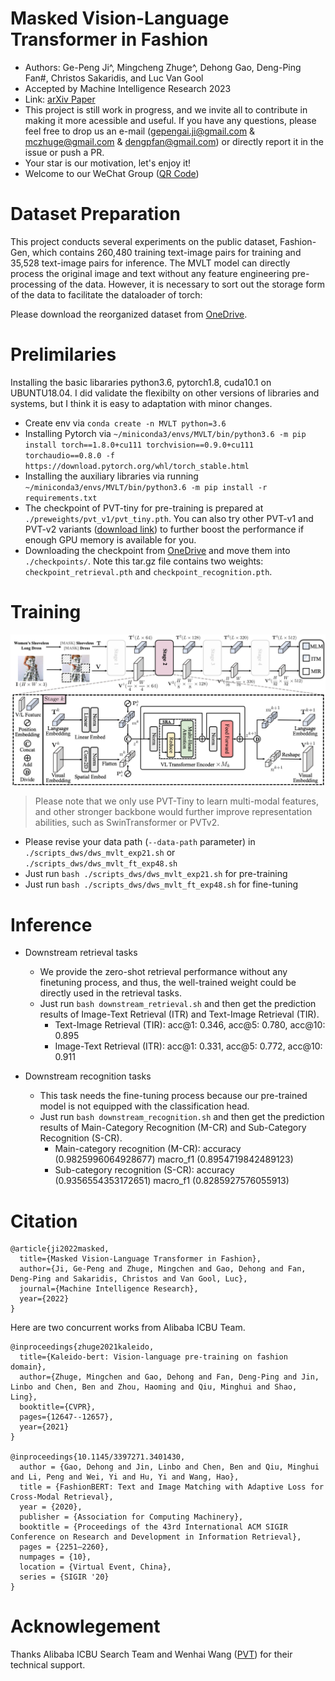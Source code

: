 # Masked Vision-Language Transformer in Fashion

- Authors: Ge-Peng Ji^, Mingcheng Zhuge^, Dehong Gao, Deng-Ping Fan#, Christos Sakaridis, and Luc Van Gool
- Accepted by  Machine Intelligence Research 2023
- Link: [arXiv Paper](https://arxiv.org/abs/2210.15110) 
- This project is still work in progress, and we invite all to contribute in making it more acessible and useful. If you have any questions, please feel free to drop us an e-mail (gepengai.ji@gmail.com & mczhuge@gmail.com & dengpfan@gmail.com) or directly report it in the issue or push a PR. 
- Your star is our motivation, let's enjoy it!
- Welcome to our WeChat Group ([QR Code](https://github.com/GewelsJI/MVLT/blob/main/assets/wechat_qr_code.JPG))


# Dataset Preparation

This project conducts several experiments on the public dataset, Fashion-Gen, which contains 260,480 training text-image pairs for training and 35,528 text-image pairs for inference. The MVLT model can directly process the original image and text without any feature engineering pre-processing of the data. However, it is necessary to sort out the storage form of the data to facilitate the dataloader of torch:

Please download the reorganized dataset from [OneDrive](https://anu365-my.sharepoint.com/:u:/g/personal/u7248002_anu_edu_au/EYYvy12woddIgHki0I46j5YBiGLfzjrEEIXaliOlRQJUZQ?e=d5MWBO).


# Prelimilaries

Installing the basic libararies python3.6, pytorch1.8, cuda10.1 on UBUNTU18.04. I did validate the flexibilty on other versions of libraries and systems, but I think it is easy to adaptation with minor changes. 
- Create env via `conda create -n MVLT python=3.6`
- Installing Pytorch via `~/miniconda3/envs/MVLT/bin/python3.6 -m pip install torch==1.8.0+cu111 torchvision==0.9.0+cu111 torchaudio==0.8.0 -f https://download.pytorch.org/whl/torch_stable.html`
- Installing the auxiliary libraries via running `~/miniconda3/envs/MVLT/bin/python3.6 -m pip install -r requirements.txt`
- The checkpoint of PVT-tiny for pre-training is prepared at `./preweights/pvt_v1/pvt_tiny.pth`. You can also try other PVT-v1 and PVT-v2 variants ([download link](https://github.com/whai362/PVT/tree/v2/classification#model-zoo)) to further boost the performance if enough GPU memory is available for you.
- Downloading the checkpoint from [OneDrive](https://anu365-my.sharepoint.com/:u:/g/personal/u7248002_anu_edu_au/EYNQkZ-m01FJrNKQAiKkVLcBg2qvM6EHeJ_I20X7DJ4D8A?e=AEjQXJ) and move them into `./checkpoints/`. Note this tar.gz file contains two weights: `checkpoint_retrieval.pth` and `checkpoint_recognition.pth`.

# Training

![](./assets/framework.png)

> Please note that we only use PVT-Tiny to learn multi-modal features, and other stronger backbone would further improve representation abilities, such as SwinTransformer or PVTv2.

- Please revise your data path (`--data-path` parameter) in `./scripts_dws/dws_mvlt_exp21.sh` or `./scripts_dws/dws_mvlt_ft_exp48.sh`
- Just run `bash ./scripts_dws/dws_mvlt_exp21.sh` for pre-training
- Just run `bash ./scripts_dws/dws_mvlt_ft_exp48.sh` for fine-tuning

# Inference

- Downstream retrieval tasks
  - We provide the zero-shot retrieval performance without any finetuning process, and thus, the well-trained weight could be directly used in the retrieval tasks.
  - Just run `bash downstream_retrieval.sh` and then get the prediction results of Image-Text Retrieval (ITR) and Text-Image Retrieval (TIR).
    - Text-Image Retrieval (TIR): acc@1: 0.346, acc@5: 0.780, acc@10: 0.895
    - Image-Text Retrieval (ITR): acc@1: 0.331, acc@5: 0.772, acc@10: 0.911

- Downstream recognition tasks
  - This task needs the fine-tuning process because our pre-trained model is not equipped with the classification head.
  - Just run `bash downstream_recognition.sh` and then get the prediction results of Main-Category Recognition (M-CR) and Sub-Category Recognition (S-CR).
    - Main-category recognition (M-CR): accuracy (0.9825996064928677) macro_f1 (0.8954719842489123) 
    - Sub-category recognition (S-CR): accuracy (0.9356554353172651) macro_f1 (0.8285927576055913) 

# Citation

    @article{ji2022masked,
      title={Masked Vision-Language Transformer in Fashion},
      author={Ji, Ge-Peng and Zhuge, Mingchen and Gao, Dehong and Fan, Deng-Ping and Sakaridis, Christos and Van Gool, Luc},
      journal={Machine Intelligence Research},
      year={2022}
    }

Here are two concurrent works from Alibaba ICBU Team.

    @inproceedings{zhuge2021kaleido,
      title={Kaleido-bert: Vision-language pre-training on fashion domain},
      author={Zhuge, Mingchen and Gao, Dehong and Fan, Deng-Ping and Jin, Linbo and Chen, Ben and Zhou, Haoming and Qiu, Minghui and Shao, Ling},
      booktitle={CVPR},
      pages={12647--12657},
      year={2021}
    }

    @inproceedings{10.1145/3397271.3401430,
      author = {Gao, Dehong and Jin, Linbo and Chen, Ben and Qiu, Minghui and Li, Peng and Wei, Yi and Hu, Yi and Wang, Hao},
      title = {FashionBERT: Text and Image Matching with Adaptive Loss for Cross-Modal Retrieval},
      year = {2020},
      publisher = {Association for Computing Machinery},
      booktitle = {Proceedings of the 43rd International ACM SIGIR Conference on Research and Development in Information Retrieval},
      pages = {2251–2260},
      numpages = {10},
      location = {Virtual Event, China},
      series = {SIGIR '20}
    }

# Acknowlegement

Thanks Alibaba ICBU Search Team and Wenhai Wang ([PVT](https://github.com/whai362/PVT)) for their technical support.
